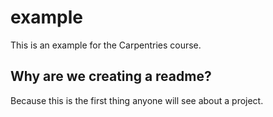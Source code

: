 # example
This is an example for the Carpentries course.

## Why are we creating a readme?

Because this is the first thing anyone will see about a project.
